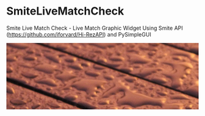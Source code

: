 # SmiteLiveMatchCheck
Smite Live Match Check -  Live Match Graphic Widget Using Smite API (https://github.com/iforvard/Hi-RezAPI) and PySimpleGUI


![gif](65GYGVIj4O.gif)
